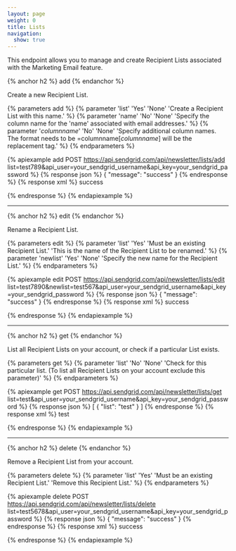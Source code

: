 ```yaml
---
layout: page
weight: 0
title: Lists
navigation:
  show: true
---
```


This endpoint allows you to manage and create Recipient Lists associated with the Marketing Email feature.

{% anchor h2 %}
add 
{% endanchor %}

Create a new Recipient List.


{% parameters add %}
 {% parameter 'list' 'Yes' 'None' 'Create a Recipient List with this name.' %}
 {% parameter 'name' 'No' 'None' 'Specify the column name for the 'name' associated with email addresses.' %}
 {% parameter '*columnname*' 'No' 'None' 'Specify additional column names. The format needs to be =columnname[*columnname*] will be the replacement tag.' %}
{% endparameters %}


{% apiexample add POST https://api.sendgrid.com/api/newsletter/lists/add list=test789&api_user=your_sendgrid_username&api_key=your_sendgrid_password %}
  {% response json %}
{
  "message": "success"
}
  {% endresponse %}
  {% response xml %}
<result>
   <message>success</message>
</result>

  {% endresponse %}
{% endapiexample %}

* * * * *

{% anchor h2 %}
edit 
{% endanchor %}

Rename a Recipient List.


{% parameters edit %}
 {% parameter 'list' 'Yes' 'Must be an existing Recipient List.' 'This is the name of the Recipient List to be renamed.' %}
 {% parameter 'newlist' 'Yes' 'None' 'Specify the new name for the Recipient List.' %}
{% endparameters %}


{% apiexample edit POST https://api.sendgrid.com/api/newsletter/lists/edit list=test7890&newlist=test567&api_user=your_sendgrid_username&api_key=your_sendgrid_password %}
  {% response json %}
{
  "message": "success"
}
  {% endresponse %}
  {% response xml %}
<result>
   <message>success</message>
</result>

  {% endresponse %}
{% endapiexample %}

* * * * *

{% anchor h2 %}
get 
{% endanchor %}

List all Recipient Lists on your account, or check if a particular List exists.


{% parameters get %}
 {% parameter 'list' 'No' 'None' 'Check for this particular list. (To list all Recipient Lists on your account exclude this parameter)' %}
{% endparameters %}


{% apiexample get POST https://api.sendgrid.com/api/newsletter/lists/get list=test&api_user=your_sendgrid_username&api_key=your_sendgrid_password %}
  {% response json %}
[
  {
    "list": "test"
  }
]
  {% endresponse %}
  {% response xml %}
<lists>
   <list>
      <list>test</list>
   </list>
</lists>

  {% endresponse %}
{% endapiexample %}

* * * * *

{% anchor h2 %}
delete 
{% endanchor %}

Remove a Recipient List from your account.


{% parameters delete %}
 {% parameter 'list' 'Yes' 'Must be an existing Recipient List.' 'Remove this Recipient List.' %}
{% endparameters %}


{% apiexample delete POST https://api.sendgrid.com/api/newsletter/lists/delete list=test5678&api_user=your_sendgrid_username&api_key=your_sendgrid_password %}
  {% response json %}
{
  "message": "success"
}
  {% endresponse %}
  {% response xml %}
<result>
   <message>success</message>
</result>

  {% endresponse %}
{% endapiexample %}

